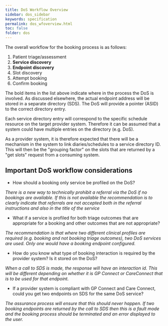 ```yaml
---
title: DoS Workflow Overview
sidebar: dos_sidebar
keywords: specification
permalink: dos_wfoverview.html
toc: false
folder: dos
---
```


The overall workflow for the booking process is as follows:

1. Patient triage/assessment
2. __Service discovery__
3. __Endpoint discovery__
4. Slot discovery
5. Attempt booking
6. Confirm booking

The bold items in the list above indicate where in the process the DoS is involved. As discussed elsewhere, the actual endpoint address will be stored in a separate directory (SDS). The DoS will provide a pointer (ASID) to the correct directory entry. 

Each service directory entry will correspond to the specific schedule resource on the target provider system. Therefore it can be assumed that a system could have multiple entries on the directory (e.g. DoS). 

As a provider system, it is therefore expected that there will be a mechanism in the system to link diaries/schedules to a service directory ID. This will then be the "grouping factor" on the slots that are returned by a "get slots" request from a consuming system.

## Important DoS workflow considerations

* How should a booking only service be profiled on the DoS?

*There is a new way to technically prohibit a referral via the DoS if no bookings are available. If this is not available the recommendation is to clearly indicate that referrals are not accepted both in the referral instructions and also in the title of the service*

* What if a service is profiled for both triage outcomes that are appropriate for a booking and other outcomes that are not appropriate?

*The recommendation is that where two different clinical profiles are required (e.g. booking and not booking triage outcomes), two DoS services are used. Only one would have a booking endpoint configured.*

* How do you know what type of booking interaction is required by the provider system? Is it stored on the DoS?

*When a call to SDS is made, the response will have an interaction id. This will be different depending on whether it is GP Connect or CareConnect that is to be used for that endpoint.*

* If a provider system is compliant with GP Connect and Care Connect, could you get two endpoints on SDS for the same DoS service?

*The assurance process will ensure that this should never happen. If two booking endpoints are returned by the call to SDS then this is a fault mode and the booking process should be terminated and an error displayed to the user.*
